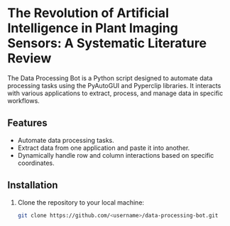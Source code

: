 # The Revolution of Artificial Intelligence in Plant Imaging Sensors: A Systematic Literature Review

The Data Processing Bot is a Python script designed to automate data processing tasks using the PyAutoGUI and Pyperclip libraries. It interacts with various applications to extract, process, and manage data in specific workflows.

## Features

- Automate data processing tasks.
- Extract data from one application and paste it into another.
- Dynamically handle row and column interactions based on specific coordinates.

## Installation

1. Clone the repository to your local machine:

   ```bash
   git clone https://github.com/<username>/data-processing-bot.git
